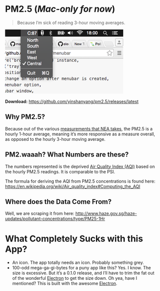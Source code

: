 # PM2.5 (*Mac-only for now*)

  > Because I’m sick of reading 3-hour moving averages.

  ![screenshot](screenshot.png)

  **Download:** https://github.com/yinshanyang/pm2.5/releases/latest

## Why PM2.5?

  Because out of the various [measurements that NEA takes](http://www.haze.gov.sg/haze-updates/pollutant-concentrations/type/PM25-1Hr), the PM2.5 is a hourly 1-hour average, meaning it’s more responsive as a measure overall, as opposed to the hourly 3-hour moving average.

## PM2.waaah? What Numbers are these?

  The numbers represented is the deprived [Air Quality Index (AQI)](https://en.wikipedia.org/wiki/Air_quality_index) based on the hourly PM2.5 readings. It is comparable to the PSI.

  The formula for deriving the AQI from PM2.5 concentrations is found here: https://en.wikipedia.org/wiki/Air_quality_index#Computing_the_AQI

## Where does the Data Come From?

  Well, we are scraping it from here: http://www.haze.gov.sg/haze-updates/pollutant-concentrations/type/PM25-1Hr

# What Completely Sucks with this App?

  - An icon. The app totally needs an icon. Probably something grey.
  - 100-odd mega-ga-gi-bytes for a puny app like this? Yes. I know. The size is excessive. But it’s a 0.1.0 release, and I’ll have to trim the fat out of the wonderful [Electron](http://electron.atom.io/) to get the size down. Oh yea, have I mentioned? This is built with the awesome [Electron](http://electron.atom.io/).

